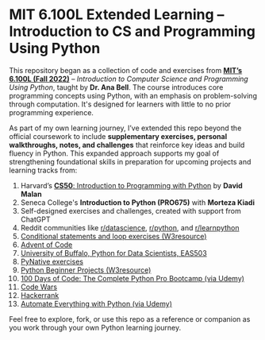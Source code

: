 # MIT 6.100L Extended Learning – Introduction to CS and Programming Using Python

This repository began as a collection of code and exercises from [**MIT’s 6.100L (Fall 2022)**](https://ocw.mit.edu/courses/6-100l-introduction-to-cs-and-programming-using-python-fall-2022/) – *Introduction to Computer Science and Programming Using Python*, taught by **Dr. Ana Bell**. The course introduces core programming concepts using Python, with an emphasis on problem-solving through computation. It's designed for learners with little to no prior programming experience.

As part of my own learning journey, I’ve extended this repo beyond the official coursework to include **supplementary exercises, personal walkthroughs, notes, and challenges** that reinforce key ideas and build fluency in Python. This expanded approach supports my goal of strengthening foundational skills in preparation for upcoming projects and learning tracks from:

1. Harvard’s [**CS50**: Introduction to Programming with Python](https://pll.harvard.edu/course/cs50-introduction-computer-science) by **David Malan**
2. Seneca College's **Introduction to Python (PRO675)** with **Morteza Kiadi**
3. Self-designed exercises and challenges, created with support from ChatGPT
4. Reddit communities like [r/datascience](https://www.reddit.com/r/datascience/), [r/python](https://www.reddit.com/r/Python/), and [r/learnpython](https://www.reddit.com/r/learnpython)
5. [Conditional statements and loop exercises (W3resource)](https://www.w3resource.com/python-exercises/python-conditional-statements-and-loop-exercises.php)
6. [Advent of Code](https://adventofcode.com/)
7. [University of Buffalo, Python for Data Scientists, EAS503](https://mkzia.github.io/eas503-book/chapters/06/intro.html)
8. [PyNative exercises](https://pynative.com/python-if-else-and-for-loop-exercise-with-solutions/#h-exercise-1-print-first-10-natural-numbers-using-while-loop)
9. [Python Beginner Projects (W3resource)](https://www.w3resource.com/projects/python/python_beginners_projects.php)
10. [100 Days of Code: The Complete Python Pro Bootcamp (via Udemy)](https://www.udemy.com/course/100-days-of-code/)
11. [Code Wars](https://www.codewars.com/collections/basic-python)
12. [Hackerrank](https://www.hackerrank.com/domains/python)
13. [Automate Everything with Python (via Udemy)](https://www.udemy.com/course/automate/)

Feel free to explore, fork, or use this repo as a reference or companion as you work through your own Python learning journey.